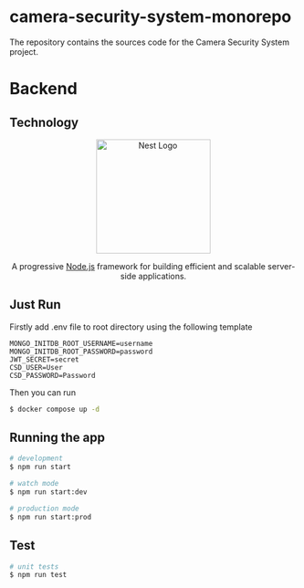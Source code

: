 # camera-security-system-monorepo
The repository contains the sources code for the Camera Security System project.

# Backend
## Technology
<p align="center">
  <a href="http://nestjs.com/" target="blank"><img src="https://nestjs.com/img/logo-small.svg" width="200" alt="Nest Logo" /></a>
</p>

<p align="center">A progressive <a href="http://nodejs.org" target="_blank">Node.js</a> framework for building efficient and scalable server-side applications.</p>

## Just Run

Firstly add .env file to root directory using the following template 
```text
MONGO_INITDB_ROOT_USERNAME=username
MONGO_INITDB_ROOT_PASSWORD=password
JWT_SECRET=secret
CSD_USER=User
CSD_PASSWORD=Password
```
Then you can run
```bash
$ docker compose up -d
```

## Running the app

```bash
# development
$ npm run start

# watch mode
$ npm run start:dev

# production mode
$ npm run start:prod
```

## Test

```bash
# unit tests
$ npm run test
```
